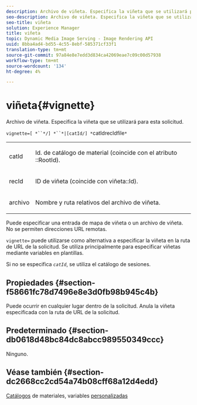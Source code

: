 ```yaml
---
description: Archivo de viñeta. Especifica la viñeta que se utilizará para esta solicitud.
seo-description: Archivo de viñeta. Especifica la viñeta que se utilizará para esta solicitud.
seo-title: viñeta
solution: Experience Manager
title: viñeta
topic: Dynamic Media Image Serving - Image Rendering API
uuid: 8bba4ad4-bd55-4c55-8ebf-585371cf33f1
translation-type: tm+mt
source-git-commit: 97a84e8e7edd3d834ca42069eae7c09c00d57938
workflow-type: tm+mt
source-wordcount: '134'
ht-degree: 4%

---
```



# viñeta{#vignette}

Archivo de viñeta. Especifica la viñeta que se utilizará para esta solicitud.

`vignette=[ *``*/] *``*|[catId/] *`catIdrecIdfile`*`

<table id="simpletable_432EC5501CA3431B83A762C3EE4E8DD2"> 
 <tr class="strow"> 
  <td class="stentry"> <p><span class="varname"> catId</span> </p> </td> 
  <td class="stentry"> <p>Id. de catálogo de material (coincide con el atributo <span class="codeph">::RootId</span>). </p></td> 
 </tr> 
 <tr class="strow"> 
  <td class="stentry"> <p><span class="varname"> recId</span> </p></td> 
  <td class="stentry"> <p>ID de viñeta (coincide con <span class="codeph"> viñeta::Id</span>). </p></td> 
 </tr> 
 <tr class="strow"> 
  <td class="stentry"> <p><span class="varname"> archivo</span> </p></td> 
  <td class="stentry"> <p>Nombre y ruta relativos del archivo de viñeta. </p></td> 
 </tr> 
</table>

Puede especificar una entrada de mapa de viñeta o un archivo de viñeta. No se permiten direcciones URL remotas.

`vignette=` puede utilizarse como alternativa a especificar la viñeta en la ruta de URL de la solicitud. Se utiliza principalmente para especificar viñetas mediante variables en plantillas.

Si no se especifica *`catId`*, se utiliza el catálogo de sesiones.

## Propiedades {#section-f58661fc78d7496e8e3d0fb98b945c4b}

Puede ocurrir en cualquier lugar dentro de la solicitud. Anula la viñeta especificada con la ruta de URL de la solicitud.

## Predeterminado {#section-db0618d48bc84dc8abcc989550349ccc}

Ninguno.

## Véase también {#section-dc2668cc2cd54a74b08cff68a12d4edd}

[Catálogos](../../../../../ir-api/http-protocol/image-rendering-api-ref/c-ir-http-protocol-ref/c-ir-http-protocol-syntax-and-features/c-ir-http-material-catalogs/c-ir-http-material-catalogs.md#concept-772742c1688f420a88a56f5136ad1db2) de materiales, variables  [personalizadas](../../../../../ir-api/http-protocol/image-rendering-api-ref/c-ir-http-protocol-ref/c-ir-http-protocol-syntax-and-features/c-ir-custom-variables/c-ir-custom-variables.md#concept-8a1d9a50d09a4b7b97b8c83365971f96)
